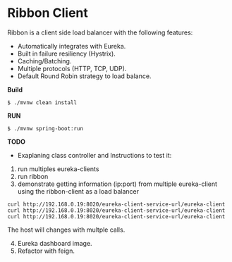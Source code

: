 # Ribbon Client

Ribbon is a client side load balancer with the following features:

- Automatically integrates with Eureka.
- Built in failure resiliency (Hystrix).
- Caching/Batching.
- Multiple protocols (HTTP, TCP, UDP).
- Default Round Robin strategy to load balance.

**Build**

`$ ./mvnw clean install
`

**RUN**


`$ ./mvnw spring-boot:run
`

**TODO**

- Exaplaning class controller and Instructions to test it: 
1. run multiples eureka-clients 
2. run ribbon
3. demonstrate getting information (ip:port) from multiple eureka-client using the ribbon-client as a load balancer

`curl http://192.168.0.19:8020/eureka-client-service-url/eureka-client
`
`curl http://192.168.0.19:8020/eureka-client-service-url/eureka-client
`
`curl http://192.168.0.19:8020/eureka-client-service-url/eureka-client
`

The host will changes with multple calls.

4. Eureka dashboard image.
5. Refactor with feign.